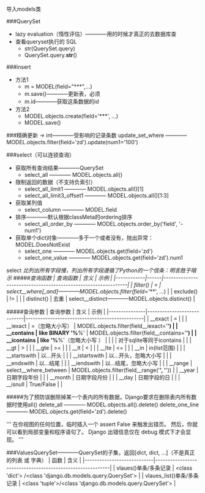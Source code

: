 导入models类

###QuerySet
- lazy evaluation（惰性评估）————用的时候才真正的去数据库查
- 查看queryset执行的 SQL
    + str(QuerySet.query)
    + QuerySet.query.__str__()

###insert
- 方法1
    + m = MODEL(field="***",...)
    + m.save()————更新表，必须
    + m.id————获取这条数据的id
- 方法2
    + MODEL.objects.create(field='***', ...)
    + MODEL.save()

###精确更新 -> int————受影响的记录条数
update_set_where ———— MODEL.objects.filter(field='zd').update(num1='100')

###select（可以连锁查询）
- 获取所有查询结果————QuerySet
    + select_all ———— MODEL.objects.all()
- 限制返回的数据（不支持负索引）
    + select_all_limit1 ———— MODEL.objects.all()[1]
    + select_all_limit3_offset1 ———— MODEL.objects.all()[1:3]
- 获取某列值
    + select_column ———— MODEL.field
- 排序————默认根据classMeta的ordering排序
    + select_all_order_by ———— MODEL.objects.order_by('field', '-num1')
- 获取单个dict对象————多于一个或者没有，抛出异常：MODEL.DoesNotExist
    + select_one ———— MODEL.objects.get(field='zd')
    + select_one_value ———— MODEL.objects.get(field='zd').num1

select *比列出所有字段慢，列出所有字段遵循了Python的一个信条：明言胜于暗示
#####查询函数
|  查询函数  | 含义 |                              示例                             |
|------------|------|---------------------------------------------------------------|
| filter()   | =    | select__where[_and]————MODEL.objects.filter(field='***', ...) |
| exclude()  | !=   |                                                               |
| distinct() | 去重 | select__distinct————MODEL.objects.distinct()                  |

#####查询参数
|    查询参数   |            含义            |                      示例                      |
|---------------|----------------------------|------------------------------------------------|
| __exact       | =                          |                                                |
| __iexact      | =（忽略大小写）            | MODEL.objects.filter(field__iexact='**')       |
| __contains    | like BINARY '%**%'         | MODEL.objects.filter(field__contains='**')     |
| __icontains   | like '%**%'（忽略大小写 ） |                                                |
|               | 对于sqlite等同于icontains  |                                                |
| __gt          | >                          |                                                |
| __gte         | >=                         |                                                |
| __lt          | <                          |                                                |
| __lte         | <=                         |                                                |
| __in          | in(list范围)               |                                                |
| __startswith  | 以...开头                  |                                                |
| __istartswith | 以...开头，忽略大小写      |                                                |
| __endswith    | 以...结尾                  |                                                |
| __iendswith   | 以...结尾，忽略大小写      |                                                |
| __range       | select__where_between      | MODEL.objects.filter(field__range('**', '**')) |
| __year        | 日期字段年份               |                                                |
| __month       | 日期字段月份               |                                                |
| __day         | 日期字段的日               |                                                |
| __isnull      | True/False                 |                                                |

#####为了预防误删除掉某一个表内的所有数据，Django要求在删除表内所有数据时使用all()
delete_all ———— MODEL.objects.all().delete()
delete_one_line ———— MODEL.objects.get(field='zd').delete()

'''
在你视图的任何位置，临时插入一个 assert False 来触发出错页。
然后，你就可以看到局部变量和程序语句了。
Django 出错信息仅在 debug 模式下才会显现。
'''

###ValuesQuerySet————QuerySet的子集，返回[dict, dict, ...]（不是真正的列表 或 字典）
|            函数            |                            含义                           |
|----------------------------|-----------------------------------------------------------|
| vlaues()单条/多条记录      | <class 'dict'> /<class 'django.db.models.query.QuerySet'> |
| vlaues_list()单条/多条记录 | <class 'tuple'>/<class 'django.db.models.query.QuerySet'> |

